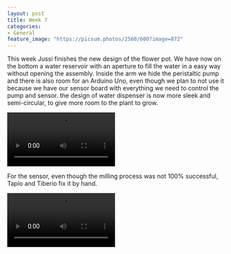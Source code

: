 ```yaml
---
layout: post
title: Week 7
categories:
- General
feature_image: "https://picsum.photos/2560/600?image=872"
---
```


This week Jussi finishes the new design of the flower pot. We have now on the bottom a water reservoir with an aperture to fill the water in a easy way without opening the assembly. Inside the arm we hide the peristaltic pump and there is also room for an Arduino Uno, even though we plan to not use it because we have our sensor board with everything we need to control the pump and sensor. the design of water dispenser is now more sleek and semi-circular, to give more room to the plant to grow.

<p>
<video controls width="250">
    <source src="http://tiberiog.cacsite.com/tiberiog.cacsite.com/xiao/NEWexplosion.MOV" type="video/MOV">
    Your browser does not support HTML5 mp4 video.
</video>  
</p>


For the sensor, even though the milling process was not 100% successful, Tapio and Tiberio fix it by hand.



<p>
<video controls width="250">
    <source src="http://tiberiog.cacsite.com/tiberiog.cacsite.com/xiao/capacitive.MOV" type="video/mp4">
    Your browser does not support HTML5 mp4 video.
</video>  
</p>
